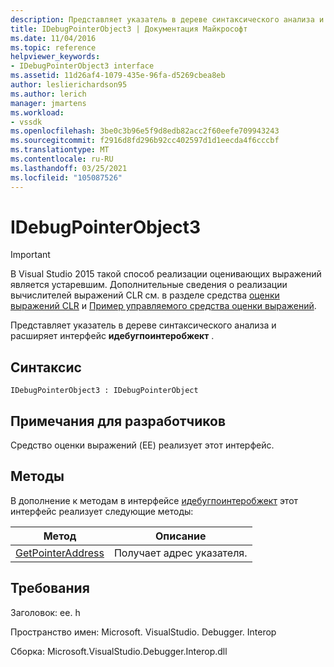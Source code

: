 ```yaml
---
description: Представляет указатель в дереве синтаксического анализа и расширяет интерфейс Идебугпоинтеробжект.
title: IDebugPointerObject3 | Документация Майкрософт
ms.date: 11/04/2016
ms.topic: reference
helpviewer_keywords:
- IDebugPointerObject3 interface
ms.assetid: 11d26af4-1079-435e-96fa-d5269cbea8eb
author: leslierichardson95
ms.author: lerich
manager: jmartens
ms.workload:
- vssdk
ms.openlocfilehash: 3be0c3b96e5f9d8edb82acc2f60eefe709943243
ms.sourcegitcommit: f2916d8fd296b92cc402597d1d1eecda4f6cccbf
ms.translationtype: MT
ms.contentlocale: ru-RU
ms.lasthandoff: 03/25/2021
ms.locfileid: "105087526"
---
```

# <a name="idebugpointerobject3"></a>IDebugPointerObject3
> [!IMPORTANT]
> В Visual Studio 2015 такой способ реализации оценивающих выражений является устаревшим. Дополнительные сведения о реализации вычислителей выражений CLR см. в разделе средства [оценки выражений CLR](https://github.com/Microsoft/ConcordExtensibilitySamples/wiki/CLR-Expression-Evaluators) и [Пример управляемого средства оценки выражений](https://github.com/Microsoft/ConcordExtensibilitySamples/wiki/Managed-Expression-Evaluator-Sample).

 Представляет указатель в дереве синтаксического анализа и расширяет интерфейс **идебугпоинтеробжект** .

## <a name="syntax"></a>Синтаксис

```
IDebugPointerObject3 : IDebugPointerObject
```

## <a name="notes-for-implementers"></a>Примечания для разработчиков
 Средство оценки выражений (EE) реализует этот интерфейс.

## <a name="methods"></a>Методы
 В дополнение к методам в интерфейсе [идебугпоинтеробжект](../../../extensibility/debugger/reference/idebugpointerobject.md) этот интерфейс реализует следующие методы:

|Метод|Описание|
|------------|-----------------|
|[GetPointerAddress](../../../extensibility/debugger/reference/idebugpointerobject3-getpointeraddress.md)|Получает адрес указателя.|

## <a name="requirements"></a>Требования
 Заголовок: ee. h

 Пространство имен: Microsoft. VisualStudio. Debugger. Interop

 Сборка: Microsoft.VisualStudio.Debugger.Interop.dll
